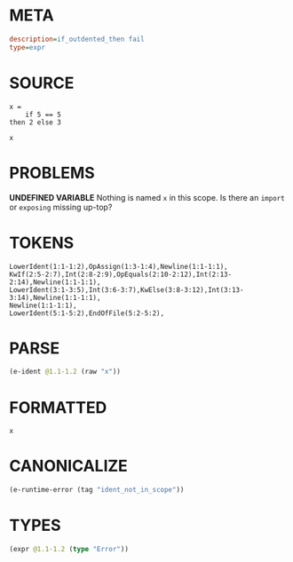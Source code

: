 # META
~~~ini
description=if_outdented_then fail
type=expr
~~~
# SOURCE
~~~roc
x =
    if 5 == 5
then 2 else 3

x
~~~
# PROBLEMS
**UNDEFINED VARIABLE**
Nothing is named `x` in this scope.
Is there an `import` or `exposing` missing up-top?

# TOKENS
~~~zig
LowerIdent(1:1-1:2),OpAssign(1:3-1:4),Newline(1:1-1:1),
KwIf(2:5-2:7),Int(2:8-2:9),OpEquals(2:10-2:12),Int(2:13-2:14),Newline(1:1-1:1),
LowerIdent(3:1-3:5),Int(3:6-3:7),KwElse(3:8-3:12),Int(3:13-3:14),Newline(1:1-1:1),
Newline(1:1-1:1),
LowerIdent(5:1-5:2),EndOfFile(5:2-5:2),
~~~
# PARSE
~~~clojure
(e-ident @1.1-1.2 (raw "x"))
~~~
# FORMATTED
~~~roc
x
~~~
# CANONICALIZE
~~~clojure
(e-runtime-error (tag "ident_not_in_scope"))
~~~
# TYPES
~~~clojure
(expr @1.1-1.2 (type "Error"))
~~~
